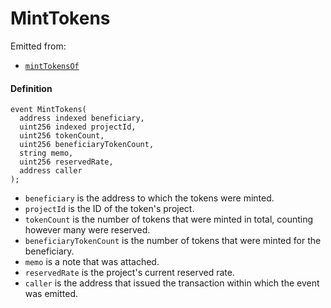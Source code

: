 # MintTokens

Emitted from:

* [`mintTokensOf`](/v4/deprecated/v3/deprecated/or-controllers/jbcontroller/write/minttokensof.md)

#### Definition

```
event MintTokens(
  address indexed beneficiary,
  uint256 indexed projectId,
  uint256 tokenCount,
  uint256 beneficiaryTokenCount,
  string memo,
  uint256 reservedRate,
  address caller
);
```

* `beneficiary` is the address to which the tokens were minted.
* `projectId` is the ID of the token's project.
* `tokenCount` is the number of tokens that were minted in total, counting however many were reserved.
* `beneficiaryTokenCount` is the number of tokens that were minted for the beneficiary.
* `memo` is a note that was attached.
* `reservedRate` is the project's current reserved rate.
* `caller` is the address that issued the transaction within which the event was emitted.
